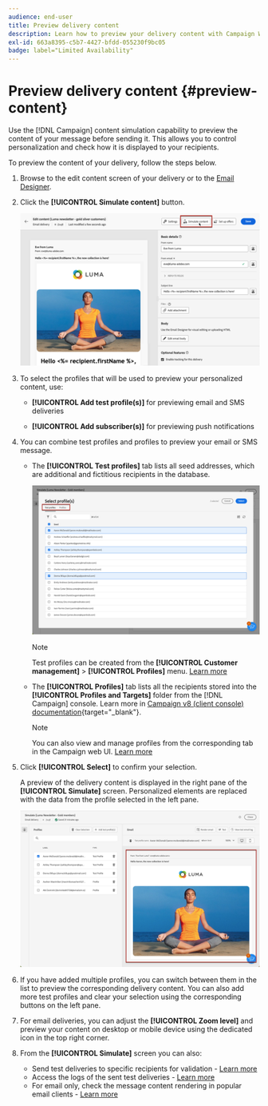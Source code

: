 ```yaml
---
audience: end-user
title: Preview delivery content
description: Learn how to preview your delivery content with Campaign Web UI
exl-id: 663a8395-c5b7-4427-bfdd-055230f9bc05
badge: label="Limited Availability"
---
```


# Preview delivery content {#preview-content} 

Use the [!DNL Campaign] content simulation capability to preview the content of your message before sending it. This allows you to control personalization and check how it is displayed to your recipients.

To preview the content of your delivery, follow the steps below.

1. Browse to the edit content screen of your delivery or to the [Email Designer](../content/get-started-email-designer.md).

1. Click the **[!UICONTROL Simulate content]** button.

    ![](assets/simulate-button.png)

1. To select the profiles that will be used to preview your personalized content, use:

    * **[!UICONTROL Add test profile(s)]** for previewing email and SMS deliveries

    * **[!UICONTROL Add subscriber(s)]** for previewing push notifications

1. You can combine test profiles and profiles to preview your email or SMS message.

    * The **[!UICONTROL Test profiles]** tab lists all seed addresses, which are additional and fictitious recipients in the database.

        ![](assets/simulate-select-profiles.png)
    
        >[!NOTE]
        >
        >Test profiles can be created from the **[!UICONTROL Customer management]** > **[!UICONTROL Profiles]** menu. [Learn more](../audience/test-profiles.md#create-test-profiles)

    * The **[!UICONTROL Profiles]** tab lists all the recipients stored into the **[!UICONTROL Profiles and Targets]** folder from the [!DNL Campaign] console. Learn more in [Campaign v8 (client console) documentation](https://experienceleague.adobe.com/docs/campaign/campaign-v8/audience/view-profiles.html){target="_blank"}. 
    
        >[!NOTE]
        >
        >You can also view and manage profiles from the corresponding tab in the Campaign web UI. [Learn more](../audience/about-recipients.md)

1. Click **[!UICONTROL Select]** to confirm your selection.

    A preview of the delivery content is displayed in the right pane of the **[!UICONTROL Simulate]** screen. Personalized elements are replaced with the data from the profile selected in the left pane.

    ![](assets/simulate-preview.png)

1. If you have added multiple profiles, you can switch between them in the list to preview the corresponding delivery content. You can also add more test profiles and clear your selection using the corresponding buttons on the left pane.

1. For email deliveries, you can adjust the **[!UICONTROL Zoom level]** and preview your content on desktop or mobile device using the dedicated icon in the top right corner.

1. From the **[!UICONTROL Simulate]** screen you can also:
    * Send test deliveries to specific recipients for validation - [Learn more](test-deliveries.md)
    * Access the logs of the sent test deliveries - [Learn more](test-deliveries.md#access-test-deliveries)
    * For email only, check the message content rendering in popular email clients - [Learn more](email-rendering.md)



